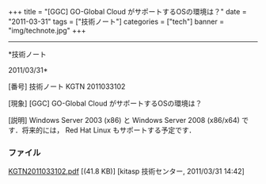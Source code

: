 ﻿+++
title = "[GGC] GO-Global Cloud がサポートするOSの環境は？"
date = "2011-03-31"
tags = ["技術ノート"]
categories = ["tech"]
banner = "img/technote.jpg"
+++

-----------------------------------------------------------------------------------------------------------------------------

*技術ノート

2011/03/31*


[番号]
技術ノート KGTN 2011033102

[現象]
[GGC] GO-Global Cloud がサポートするOSの環境は？

[説明]
Windows Server 2003 (x86) と Windows Server 2008 (x86/x64)
です．将来的には， Red Hat Linux もサポートする予定です．


### ファイル

 
 


[KGTN2011033102.pdf](http://techreport.kitasp.net/attachments/download/529/KGTN2011033102.pdf)
 [(41.8 KB)] [kitasp 技術センター, 2011/03/31
14:42]


 


 

